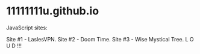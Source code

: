 # 11111111u.github.io

  <p>JavaScript sites:</p>
Site #1 - LaslesVPN.
Site #2 - Doom Time.
Site #3 - Wise Mystical Tree. L O U D !!!
